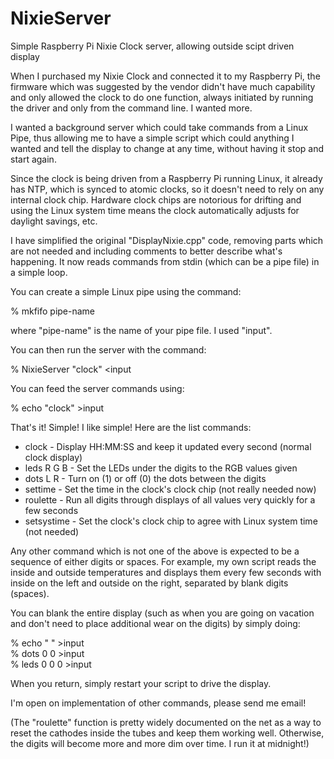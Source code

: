 # NixieServer
Simple Raspberry Pi Nixie Clock server, allowing outside scipt driven display

When I purchased my Nixie Clock and connected it to my Raspberry Pi, the firmware
which was suggested by the vendor didn't have much capability and only allowed the
clock to do one function, always initiated by running the driver and only from the
command line.  I wanted more.

I wanted a background server which could take commands from a Linux Pipe, thus
allowing me to have a simple script which could anything I wanted and tell the
display to change at any time, without having it stop and start again.

Since the clock is being driven from a Raspberry Pi running Linux, it already has
NTP, which is synced to atomic clocks, so it doesn't need to rely on any internal
clock chip.  Hardware clock chips are notorious for drifting and using the Linux
system time means the clock automatically adjusts for daylight savings, etc.

I have simplified the original "DisplayNixie.cpp" code, removing parts which are not
needed and including comments to better describe what's happening.  It now reads
commands from stdin (which can be a pipe file) in a simple loop.

You can create a simple Linux pipe using the command:

% mkfifo pipe-name
  
where "pipe-name" is the name of your pipe file.  I used "input".

You can then run the server with the command:

% NixieServer "clock" <input

You can feed the server commands using:

% echo "clock" >input

That's it!  Simple!  I like simple!  Here are the list commands:

* clock - Display HH:MM:SS and keep it updated every second (normal clock display)  
* leds R G B - Set the LEDs under the digits to the RGB values given  
* dots L R - Turn on (1) or off (0) the dots between the digits  
* settime - Set the time in the clock's clock chip (not really needed now)  
* roulette - Run all digits through displays of all values very quickly for a few seconds  
* setsystime - Set the clock's clock chip to agree with Linux system time (not needed)  

Any other command which is not one of the above is expected to be a sequence of
either digits or spaces.  For example, my own script reads the inside and outside
temperatures and displays them every few seconds with inside on the left and outside
on the right, separated by blank digits (spaces).

You can blank the entire display (such as when you are going on vacation and don't need
to place additional wear on the digits) by simply doing:

% echo "      " >input  
% dots 0 0 >input  
% leds 0 0 0 >input  

When you return, simply restart your script to drive the display.

I'm open on implementation of other commands, please send me email!

(The "roulette" function is pretty widely documented on the net as a way to reset
the cathodes inside the tubes and keep them working well.  Otherwise, the digits
will become more and more dim over time.  I run it at midnight!)
